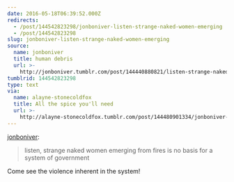 ```yaml
---
date: 2016-05-18T06:39:52.000Z
redirects:
  - /post/144542823298/jonboniver-listen-strange-naked-women-emerging
  - /post/144542823298
slug: jonboniver-listen-strange-naked-women-emerging
source:
  name: jonboniver
  title: human debris
  url: >-
    http://jonboniver.tumblr.com/post/144440880821/listen-strange-naked-women-emerging-from-fires-is
tumblrid: 144542823298
type: text
via:
  name: alayne-stonecoldfox
  title: All the spice you'll need
  url: >-
    http://alayne-stonecoldfox.tumblr.com/post/144480901334/jonboniver-listen-strange-naked-women-emerging
---
```

<p><a class="tumblr_blog" href="http://jonboniver.tumblr.com/post/144440880821">jonboniver</a>:</p>
<blockquote>
<p>listen, strange naked women emerging from fires is no basis for a system of government</p>
</blockquote>

<p>Come see the violence inherent in the system!</p>
